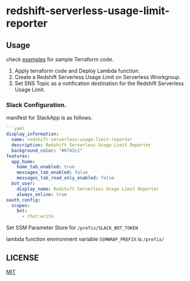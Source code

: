 # redshift-serverless-usage-limit-reporter

## Usage 

check [examples](./_examples) for sample Terraform code.
 
1. Apply terraform code and Deploy Lambda function.
1. Create a Redshift Serverless Usage Limit on Serverless Wrorkgroup.
1. Set SNS Topic as a notification destination for the Redshift Serverless Usage Limit.

### Slack Configuration.

manifest for SlackApp is as follows. 
```yaml
```yaml
display_information:
  name: redshift-serverless-usage-limit-reporter
  description: Redshift Serverless Usage Limit Reporter
  background_color: "#6f42c1"
features:
  app_home:
    home_tab_enabled: true
    messages_tab_enabled: false
    messages_tab_read_only_enabled: false
  bot_user:
    display_name: Redshift Serverless Usage Limit Reporter
    always_online: true
oauth_config:
  scopes:
    bot:
      - chat:write
```


Set SSM Parameter Store for `/prefix/SLACK_BOT_TOKEN`

lambda function environment variable `SSMWRAP_PREFIX` is `/prefix/`

## LICENSE

[MIT](./LICENSE)
